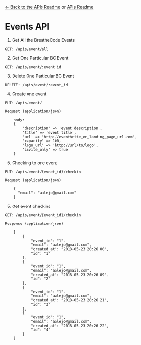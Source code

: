 [<- Back to the APIs Readme](../docs/README.md) or [APIs Readme](../README.md)

# Events API

1. Get All the BreatheCode Events
```
GET: /apis/event/all
```

2. Get One Particular BC Event
```
GET: /apis/event/:event_id
```

3. Delete One Particular BC Event
```
DELETE: /apis/event/:event_id
```

4. Create one event
```
PUT: /apis/event/

Request (application/json)

    body:
    {
    	'description' => 'event description',
    	'title' => 'event title',
    	'url' => 'http://eventbrite_or_landing_page_url.com',
    	'capacity' => 100,
    	'logo_url' => 'http://url/to/logo',
    	'invite_only' => true
    }
```

5. Checking to one event
```
PUT: /apis/event/{evnet_id}/checkin

Request (application/json)

    {
      "email": "aalejo@gmail.com"
    }

```

5. Get event checkins
```
GET: /apis/event/{event_id}/checkin

Response (application/json)

    [
        {
            "event_id": "1",
            "email": "aalejo@gmail.com",
            "created_at": "2018-05-23 20:26:00",
            "id": "1"
        },
        {
            "event_id": "1",
            "email": "aalejo@gmail.com",
            "created_at": "2018-05-23 20:26:09",
            "id": "2"
        },
        {
            "event_id": "1",
            "email": "aalejo@gmail.com",
            "created_at": "2018-05-23 20:26:21",
            "id": "3"
        },
        {
            "event_id": "1",
            "email": "aalejo@gmail.com",
            "created_at": "2018-05-23 20:26:22",
            "id": "4"
        }
    ]
```